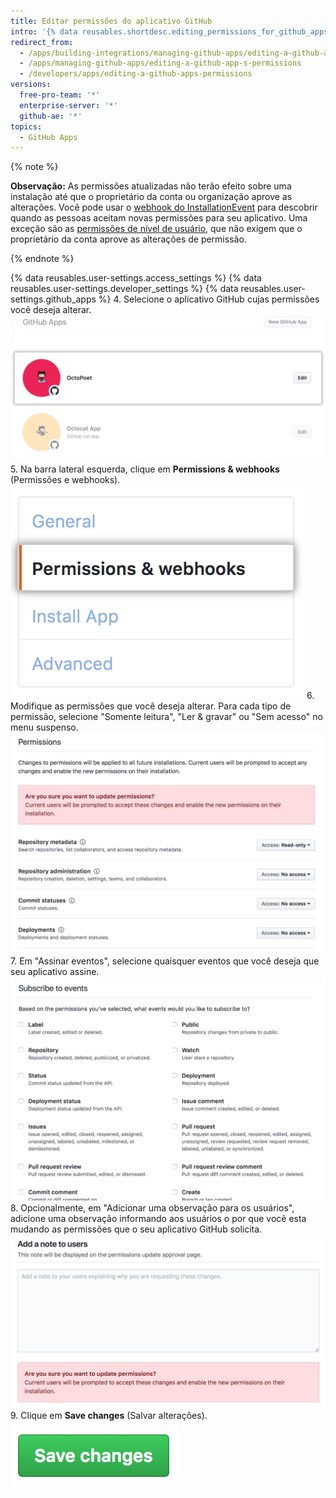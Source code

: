 ```yaml
---
title: Editar permissões do aplicativo GitHub
intro: '{% data reusables.shortdesc.editing_permissions_for_github_apps %}'
redirect_from:
  - /apps/building-integrations/managing-github-apps/editing-a-github-app-s-permissions/
  - /apps/managing-github-apps/editing-a-github-app-s-permissions
  - /developers/apps/editing-a-github-apps-permissions
versions:
  free-pro-team: '*'
  enterprise-server: '*'
  github-ae: '*'
topics:
  - GitHub Apps
---
```

{% note %}

**Observação:** As permissões atualizadas não terão efeito sobre uma instalação até que o proprietário da conta ou organização aprove as alterações. Você pode usar o [webhook do InstallationEvent](/webhooks/event-payloads/#installation) para descobrir quando as pessoas aceitam novas permissões para seu aplicativo. Uma exceção são as [permissões de nível de usuário](/apps/building-github-apps/identifying-and-authorizing-users-for-github-apps/#user-level-permissions), que não exigem que o proprietário da conta aprove as alterações de permissão.

{% endnote %}

{% data reusables.user-settings.access_settings %}
{% data reusables.user-settings.developer_settings %}
{% data reusables.user-settings.github_apps %}
4. Selecione o aplicativo GitHub cujas permissões você deseja alterar. ![Seleção de aplicativo](/assets/images/github-apps/github_apps_select-app.png)
5. Na barra lateral esquerda, clique em **Permissions & webhooks** (Permissões e webhooks). ![Permissões e webhooks](/assets/images/github-apps/github_apps_permissions_and_webhooks.png)
6. Modifique as permissões que você deseja alterar. Para cada tipo de permissão, selecione "Somente leitura", "Ler & gravar" ou "Sem acesso" no menu suspenso. ![Seleção de permissões para o seu aplicativo GitHub](/assets/images/github-apps/github_apps_permissions_post2dot13.png)
7. Em "Assinar eventos", selecione quaisquer eventos que você deseja que seu aplicativo assine. ![Seleção de permissões para seu aplicativo GitHub assinar eventos](/assets/images/github-apps/github_apps_permissions_subscribe_to_events.png)
8. Opcionalmente, em "Adicionar uma observação para os usuários", adicione uma observação informando aos usuários o por que você esta mudando as permissões que o seu aplicativo GitHub solicita. ![Caixa de entrada para adicionar uma observação aos usuários explicando por que as permissões do seu aplicativo GitHub foram alteradas](/assets/images/github-apps/github_apps_permissions_note_to_users.png)
9. Clique em **Save changes** (Salvar alterações). ![Botão para salvar alterações de permissões](/assets/images/github-apps/github_apps_save_changes.png)
